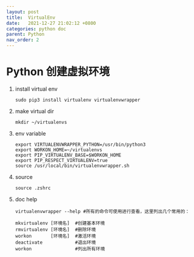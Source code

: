 ```yaml
---
layout: post
title:  VirtualEnv
date:   2021-12-27 21:02:12 +0800
categories: python doc
parent: Python
nav_order: 2
---
```


# Python 创建虚拟环境


1. install virtual env

	```shell
	sudo pip3 install virtualenv virtualenvwrapper
	````

2. make virtual dir

	```shell
	mkdir ~/virtualenvs
	```

3. env variable

	```shell
	export VIRTUALENVWRAPPER_PYTHON=/usr/bin/python3
	export WORKON_HOME=~/virtualenvs
	export PIP_VIRTUALENV_BASE=$WORKON_HOME
	export PIP_RESPECT_VIRTUALENV=true
	source /usr/local/bin/virtualenvwrapper.sh
	```

4. source
	```shell
	source .zshrc
	```

5. doc help
	```shell
	virtualenvwrapper --help #所有的命令可使用进行查看，这里列出几个常用的：

	mkvirtualenv [环境名]  #创建基本环境
	rmvirtualenv [环境名]  #删除环境
	workon       [环境名]  #激活环境
	deactivate            #退出环境
	workon                #列出所有环境
	````

<link rel="stylesheet" href="https://cdn.jsdelivr.net/npm/gitalk@1/dist/gitalk.css">
<div id="gitalk-container"></div>
<script src="https://cdn.jsdelivr.net/npm/gitalk@1/dist/gitalk.min.js"></script>
<script>
    var gitalk = new Gitalk({
        clientID: '6528b5bfa8215216d96b',
        clientSecret: '20a12737fb1bd393d7199f799be4ff95c070f4ab',
        repo: 'jekyll-talk',
        owner: 'simplejw',
        admin: ['simplejw'],
        id: window.location.pathname,
        proxy: 'https://github.com/login/oauth/access_token'
        distractionFreeMode: true
    });
    gitalk.render('gitalk-container')
</script> 